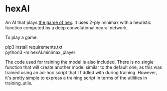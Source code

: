 # hexAI

An AI that plays [the game of hex](https://en.wikipedia.org/wiki/Hex_(board_game)). It uses 2-ply minimax with a heuristic function computed by a deep convolutional neural network.

To play a game:

pip3 install requirements.txt  
python3 -m hexAI.minimax_player

The code used for training the model is also included. There is no single function that will create another model similar to the default one, as this was trained using an ad-hoc script that I fiddled with during training. However, it's pretty simple to express a training script in terms of the utilities in training_utils.
